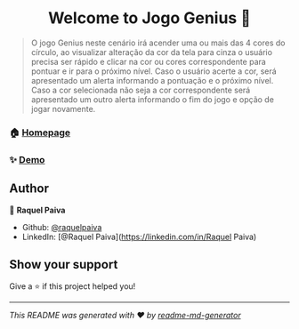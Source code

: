 <h1 align="center">Welcome to Jogo Genius 👋</h1>
<p>
</p>

> O jogo Genius neste cenário irá acender uma ou mais das 4 cores do círculo, ao visualizar alteração da cor da tela para cinza o usuário precisa ser rápido e clicar na cor ou cores correspondente para  pontuar e ir para o próximo nível. Caso o usuário acerte a cor, será apresentado um alerta informando a pontuação e o próximo nível. Caso a cor selecionada não seja a cor correspondente será apresentado um outro alerta informando o fim do jogo e opção de jogar novamente. 

### 🏠 [Homepage]( https://raquelpaiva.github.io/jogo_memoria_estilo_Genius/)

### ✨ [Demo]( https://raquelpaiva.github.io/jogo_memoria_estilo_Genius/)

## Author

👤 **Raquel Paiva**

* Github: [@raquelpaiva](https://github.com/raquelpaiva)
* LinkedIn: [@Raquel Paiva](https://linkedin.com/in/Raquel Paiva)

## Show your support

Give a ⭐️ if this project helped you!

***
_This README was generated with ❤️ by [readme-md-generator](https://github.com/kefranabg/readme-md-generator)_